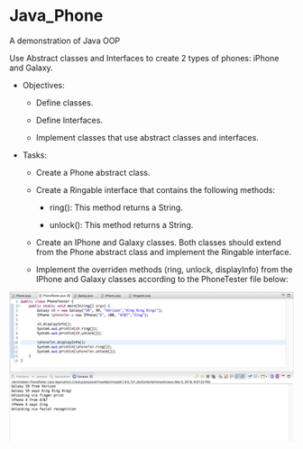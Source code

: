 # Java_Phone
A demonstration of Java OOP

Use Abstract classes and Interfaces to create 2 types of phones: iPhone and Galaxy.

 - Objectives:	
 
    - Define classes.

    - Define Interfaces.

    - Implement classes that use abstract classes and interfaces.
	
 - Tasks:	
 
    * Create a Phone abstract class.
	
    * Create a Ringable interface that contains the following methods:
	
        - ring(): This method returns a String.

        - unlock(): This method returns a String.
	
    * Create an IPhone and Galaxy classes. Both classes should extend from 
       the Phone abstract class and implement the Ringable interface.
	
    * Implement the overriden methods (ring, unlock, displayInfo) from 
       the IPhone and Galaxy classes  according to the PhoneTester file below:

![](main_view.png)
